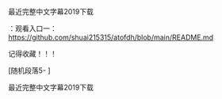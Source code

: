 最近完整中文字幕2019下载

：观看入口一：https://github.com/shuai215315/atofdh/blob/main/README.md


记得收藏！！！



[随机段落5-
]






最近完整中文字幕2019下载
